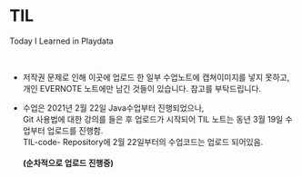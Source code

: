 # TIL
Today I Learned in Playdata

<br/>

- 저작권 문제로 인해 이곳에 업로드 한 일부 수업노트에 캡쳐이미지를 넣지 못하고, <br>개인 EVERNOTE 노트에만 남긴 것들이 있습니다. 참고를 부탁드립니다.

- 수업은 2021년 2월 22일 Java수업부터 진행되었으나, <br> Git 사용법에 대한 강의를 들은 후 업로드가 시작되어 TIL 노트는 동년 3월 19일 수업부터 업로드를 진행함. <br>
TIL-code- Repository에 2월 22일부터의 수업코드는 업로드 되어있음. <br><br>**(순차적으로 업로드 진행중)**
